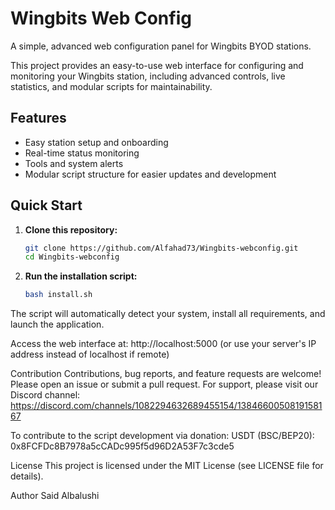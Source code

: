 # Wingbits Web Config

A simple, advanced web configuration panel for Wingbits BYOD stations.

This project provides an easy-to-use web interface for configuring and monitoring your Wingbits station, including advanced controls, live statistics, and modular scripts for maintainability.

## Features

- Easy station setup and onboarding
- Real-time status monitoring
- Tools and system alerts
- Modular script structure for easier updates and development

## Quick Start

1. **Clone this repository:**
   ```bash
   git clone https://github.com/Alfahad73/Wingbits-webconfig.git
   cd Wingbits-webconfig

2. **Run the installation script:**
   ```bash
   bash install.sh
   
The script will automatically detect your system, install all requirements, and launch the application.

Access the web interface at: http://localhost:5000
(or use your server's IP address instead of localhost if remote)

Contribution
Contributions, bug reports, and feature requests are welcome!
Please open an issue or submit a pull request.
For support, please visit our Discord channel:
https://discord.com/channels/1082294632689455154/1384660050819158167

To contribute to the script development via donation:
USDT (BSC/BEP20): 0x8FCFDc8B7978a5cCADc995f5d96D2A53F7c3cde5


License
This project is licensed under the MIT License (see LICENSE file for details).

Author
Said Albalushi
